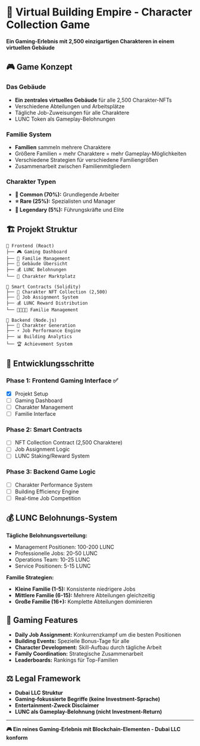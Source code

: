 # 🏢 Virtual Building Empire - Character Collection Game

**Ein Gaming-Erlebnis mit 2,500 einzigartigen Charakteren in einem virtuellen Gebäude**

## 🎮 Game Konzept

### Das Gebäude
- **Ein zentrales virtuelles Gebäude** für alle 2,500 Charakter-NFTs
- Verschiedene Abteilungen und Arbeitsplätze
- Tägliche Job-Zuweisungen für alle Charaktere
- LUNC Token als Gameplay-Belohnungen

### Familie System
- **Familien** sammeln mehrere Charaktere
- Größere Familien = mehr Charaktere = mehr Gameplay-Möglichkeiten
- Verschiedene Strategien für verschiedene Familiengrößen
- Zusammenarbeit zwischen Familienmitgliedern

### Charakter Typen
- **👶 Common (70%):** Grundlegende Arbeiter
- **⭐ Rare (25%):** Spezialisten und Manager  
- **💎 Legendary (5%):** Führungskräfte und Elite

## 🏗️ Projekt Struktur

```
📁 Frontend (React)
├── 🎮 Gaming Dashboard
├── 👥 Familie Management
├── 🏢 Gebäude Übersicht
├── 💰 LUNC Belohnungen
└── 🛒 Charakter Marktplatz

📁 Smart Contracts (Solidity)
├── 🎯 Charakter NFT Collection (2,500)
├── 💼 Job Assignment System
├── 💰 LUNC Reward Distribution
└── 👨‍👩‍👧‍👦 Familie Management

📁 Backend (Node.js)
├── 🎲 Charakter Generation
├── ⚡ Job Performance Engine
├── 📊 Building Analytics
└── 🏆 Achievement System
```

## 🚀 Entwicklungsschritte

### Phase 1: Frontend Gaming Interface ✅
- [x] Projekt Setup
- [ ] Gaming Dashboard
- [ ] Charakter Management
- [ ] Familie Interface

### Phase 2: Smart Contracts
- [ ] NFT Collection Contract (2,500 Charaktere)
- [ ] Job Assignment Logic
- [ ] LUNC Staking/Reward System

### Phase 3: Backend Game Logic
- [ ] Charakter Performance System
- [ ] Building Efficiency Engine
- [ ] Real-time Job Competition

## 💰 LUNC Belohnungs-System

**Tägliche Belohnungsverteilung:**
- Management Positionen: 100-200 LUNC
- Professionelle Jobs: 20-50 LUNC  
- Operations Team: 10-25 LUNC
- Service Positionen: 5-15 LUNC

**Familie Strategien:**
- **Kleine Familie (1-5):** Konsistente niedrigere Jobs
- **Mittlere Familie (6-15):** Mehrere Abteilungen gleichzeitig
- **Große Familie (16+):** Komplette Abteilungen dominieren

## 🎯 Gaming Features

- **Daily Job Assignment:** Konkurrenzkampf um die besten Positionen
- **Building Events:** Spezielle Bonus-Tage für alle
- **Character Development:** Skill-Aufbau durch tägliche Arbeit
- **Family Coordination:** Strategische Zusammenarbeit
- **Leaderboards:** Rankings für Top-Familien

## ⚖️ Legal Framework

- **Dubai LLC Struktur**
- **Gaming-fokussierte Begriffe (keine Investment-Sprache)**
- **Entertainment-Zweck Disclaimer**
- **LUNC als Gameplay-Belohnung (nicht Investment-Return)**

---

**🎮 Ein reines Gaming-Erlebnis mit Blockchain-Elementen - Dubai LLC konform**